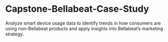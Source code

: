 # Capstone-Bellabeat-Case-Study
Analyze smart device usage data to identify trends in how consumers are using non-Bellabeat products and apply insights into Bellabeat’s marketing strategy.
